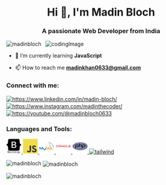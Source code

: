 <h1 align="center">Hi 👋, I'm Madin Bloch</h1>
<h3 align="center">A passionate Web Developer from India</h3>
<img src="https://raw.githubusercontent.com/rahuldkjain/github-profile-readme-generator/master/src/images/coding.gif" alt="codingImage" width="400px" align="right" />

<p align="left"> <img src="https://komarev.com/ghpvc/?username=madinbloch&label=Profile%20views&color=0e75b6&style=flat" alt="madinbloch" /> </p>

- 🌱 I’m currently learning **JavaScript**

- 📫 How to reach me **madinkhan0633@gmail.com**

<h3 align="left">Connect with me:</h3>
<p align="left">
<a href="https://www.linkedin.com/in/madin-bloch/" target="blank"><img align="center" src="https://raw.githubusercontent.com/rahuldkjain/github-profile-readme-generator/master/src/images/icons/Social/linked-in-alt.svg" alt="https://www.linkedin.com/in/madin-bloch/" height="30" width="40" /></a>
<a href="[www.instagram.com/madinthecoder/](https://www.instagram.com/madinbloch/)" target="blank"><img align="center" src="https://raw.githubusercontent.com/rahuldkjain/github-profile-readme-generator/master/src/images/icons/Social/instagram.svg" alt="https://www.instagram.com/madinthecoder/" height="30" width="40" /></a>
<a href="https://youtube.com/@madinbloch0633" target="blank"><img align="center" src="https://raw.githubusercontent.com/rahuldkjain/github-profile-readme-generator/master/src/images/icons/Social/youtube.svg" alt="https://youtube.com/@madinbloch0633" height="30" width="40" /></a>
</p>

<h3 align="left">Languages and Tools:</h3>
<p align="left"> <a href="https://getbootstrap.com" target="_blank" rel="noreferrer"> <img src="https://raw.githubusercontent.com/devicons/devicon/master/icons/bootstrap/bootstrap-plain-wordmark.svg" alt="bootstrap" width="40" height="40"/> </a> <a href="https://git-scm.com/" target="_blank" rel="noreferrer">  </a> <a href="https://developer.mozilla.org/en-US/docs/Web/JavaScript" target="_blank" rel="noreferrer"> <img src="https://raw.githubusercontent.com/devicons/devicon/master/icons/javascript/javascript-original.svg" alt="javascript" width="40" height="40"/> </a> <a href="https://www.mysql.com/" target="_blank" rel="noreferrer"> <img src="https://raw.githubusercontent.com/devicons/devicon/master/icons/mysql/mysql-original-wordmark.svg" alt="mysql" width="40" height="40"/> </a> <a href="https://www.oracle.com/" target="_blank" rel="noreferrer"> <img src="https://raw.githubusercontent.com/devicons/devicon/master/icons/oracle/oracle-original.svg" alt="oracle" width="40" height="40"/> </a> <a href="https://www.php.net" target="_blank" rel="noreferrer"> <img src="https://raw.githubusercontent.com/devicons/devicon/master/icons/php/php-original.svg" alt="php" width="40" height="40"/> </a> <a href="https://tailwindcss.com/" target="_blank" rel="noreferrer"> <img src="https://www.vectorlogo.zone/logos/tailwindcss/tailwindcss-icon.svg" alt="tailwind" width="40" height="40"/> </a> </p>

<p><img align="left" src="https://github-readme-stats.vercel.app/api/top-langs?username=madinbloch&show_icons=true&locale=en&layout=compact" alt="madinbloch" /></p>

<p>&nbsp;<img align="center" src="https://github-readme-stats.vercel.app/api?username=madinbloch&show_icons=true&locale=en" alt="madinbloch" /></p>

<p><img align="center" src="https://github-readme-streak-stats.herokuapp.com/?user=madinbloch&" alt="madinbloch" /></p>
